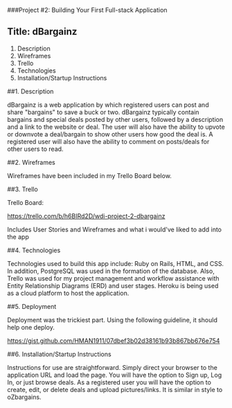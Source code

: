###Project #2: Building Your First Full-stack Application

## Title: dBargainz

1.  Description
2.  Wireframes
3.  Trello
4.  Technologies
5.  Installation/Startup Instructions


##1.  Description

dBargainz is a web application by which registered users can post and share "bargains" to save a buck or two.  dBargainz typically contain  bargains and special deals posted by other users, followed by a description and a link to the website or deal.  The user will also have the ability to upvote or downvote a deal/bargain to show other users how good the deal is. A registered user will also have the ability to comment on posts/deals for other users to read.

##2.  Wireframes

Wireframes have been included in my Trello Board below.

##3.  Trello

Trello Board:

https://trello.com/b/h6BIRd2D/wdi-project-2-dbargainz

Includes User Stories and Wireframes and what i would've liked to add into the app

##4.  Technologies

Technologies used to build this app include:  Ruby on Rails, HTML, and CSS.  In addition, PostgreSQL was used in the formation of the database.  Also, Trello was used for my project management and workflow assistance with Entity Relationship Diagrams (ERD) and user stages.  Heroku is being used as a cloud platform to host the application.

##5. Deployment

Deployment was the trickiest part. Using the following guideline, it should help one deploy.

https://gist.github.com/HMAN1911/07dbef3b02d38161b93b867bb676e754

##6.  Installation/Startup Instructions

Instructions for use are straightforward.  Simply direct your browser to the application URL and load the page.  You will have the option to Sign up, Log In, or just browse deals.  As a registered user you will have the option to create, edit, or delete deals and upload pictures/links. It is similar in style to oZbargains.
